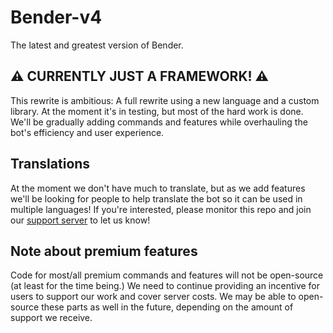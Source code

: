 # Bender-v4
The latest and greatest version of Bender.

## ⚠ CURRENTLY JUST A FRAMEWORK! ⚠

This rewrite is ambitious: A full rewrite using a new language and a custom library. At the moment it's in testing, but most of the hard work is done. We'll be gradually adding commands and features while overhauling the bot's efficiency and user experience.

## Translations

At the moment we don't have much to translate, but as we add features we'll be looking for people to help translate the bot so it can be used in multiple languages! If you're interested, please monitor this repo and join our [support server](https://discord.gg/99xaeGn) to let us know!

## Note about premium features

Code for most/all premium commands and features will not be open-source (at least for the time being.) We need to continue providing an incentive for users to support our work and cover server costs. We may be able to open-source these parts as well in the future, depending on the amount of support we receive.
